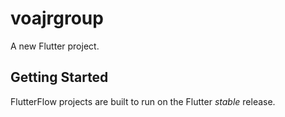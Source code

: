 # voajrgroup

A new Flutter project.

## Getting Started

FlutterFlow projects are built to run on the Flutter _stable_ release.
